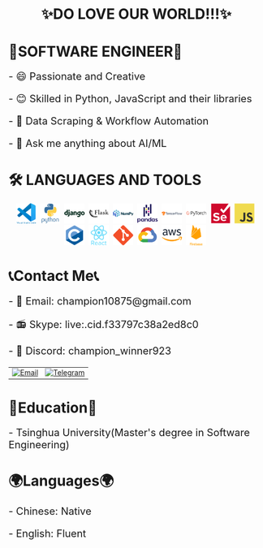 <h1 align="center">
  ✨DO LOVE OUR WORLD!!!✨
</h1>

# 💎SOFTWARE ENGINEER💎

<p style="font-size: 20px;"> - 😄 Passionate and Creative</p>
<p style="font-size: 20px;"> - 😊 Skilled in Python, JavaScript and their libraries</p>
<p style="font-size: 20px;"> - 🔭 Data Scraping & Workflow Automation</p>
<p style="font-size: 20px;"> - 🔔 Ask me anything about AI/ML</p>

# :hammer_and_wrench: LANGUAGES AND TOOLS

<div align="center">
  <img src="https://github.com/devicons/devicon/blob/master/icons/vscode/vscode-original-wordmark.svg" title="VSCode" alt="VSCode" width="40" height="40"/>&nbsp;
  <img src="https://github.com/devicons/devicon/blob/master/icons/python/python-original-wordmark.svg" title="Python" alt="Python" width="40" height="40"/>&nbsp;
  <img src="https://github.com/devicons/devicon/blob/master/icons/django/django-plain-wordmark.svg" title="Django" alt="Django" width="40" height="40"/>&nbsp;
  <img src="https://github.com/devicons/devicon/blob/master/icons/flask/flask-original-wordmark.svg" title="Flask" alt="Flask" width="40" height="40"/>&nbsp;
  <img src="https://github.com/devicons/devicon/blob/master/icons/numpy/numpy-original-wordmark.svg" title="Numpy" alt="Numpy" width="40" height="40"/>&nbsp;
  <img src="https://github.com/devicons/devicon/blob/master/icons/pandas/pandas-original-wordmark.svg" title="Pandas" alt="Pandas" width="40" height="40"/>&nbsp;
  <img src="https://github.com/devicons/devicon/blob/master/icons/tensorflow/tensorflow-original-wordmark.svg" title="Tensorflow" alt="Tensorflow" width="40" height="40"/>&nbsp;
  <img src="https://github.com/devicons/devicon/blob/master/icons/pytorch/pytorch-original-wordmark.svg" title="Pytorch" alt="Pytorch" width="40" height="40"/>&nbsp;
  <img src="https://github.com/devicons/devicon/blob/master/icons/selenium/selenium-original.svg" title="Selenium" alt="Selenium" width="40" height="40"/>&nbsp;
  <img src="https://github.com/devicons/devicon/blob/master/icons/javascript/javascript-original.svg" title="JavaScript" alt="JavaScript" width="40" height="40"/>&nbsp;
  <img src="https://github.com/devicons/devicon/blob/master/icons/c/c-original.svg" title="C" alt="C" width="40" height="40"/>&nbsp;
  <img src="https://github.com/devicons/devicon/blob/master/icons/react/react-original-wordmark.svg" title="React" alt="React" width="40" height="40"/>&nbsp;
  <img src="https://github.com/devicons/devicon/blob/master/icons/git/git-original.svg" title="Git" alt="Git" width="40" height="40"/>&nbsp;
  <img src="https://github.com/devicons/devicon/blob/master/icons/googlecloud/googlecloud-original.svg" title="GoogleCloud" alt="GoogleCloud" width="40" height="40"/>&nbsp;
  <img src="https://github.com/devicons/devicon/blob/master/icons/amazonwebservices/amazonwebservices-original-wordmark.svg" title="AWS" alt="AWS" width="40" height="40"/>&nbsp;
  <img src="https://github.com/devicons/devicon/blob/master/icons/firebase/firebase-plain-wordmark.svg" title="Firebase" alt="Firebase" width="40" height="40"/>&nbsp;
</div>

# 📞Contact Me📞

<p style="font-size: 20px;"> - 📧 Email: champion10875@gmail.com</p>
<p style="font-size: 20px;"> - 📻 Skype: live:.cid.f33797c38a2ed8c0</p>
<p style="font-size: 20px;"> - 📠 Discord: champion_winner923</p>

<table>
    <tr>
        <td>
            <a href="champion10875@gmail.com">
                <img src="https://github.com/gayanvoice/github-active-users-monitor/blob/master/public/images/icons/gmail.svg"
                    height="48" width="48" alt="Email" />
            </a>
        </td>
        <td>
            <a href="https://join.skype.com/invite/kGvGA8DV4Voo">
                <img src="https://github.com/gayanvoice/github-active-users-monitor/blob/master/public/images/icons/telegram.svg"
                    height="48" width="48" alt="Telegram" />
            </a>
        </td>
    </tr>
</table>

# 🏫Education🏫

<p style="font-size: 20px;"> - Tsinghua University(Master's degree in Software Engineering)</p>

# 🌍Languages🌍

<p style="font-size: 20px;"> - Chinese: Native</p>
<p style="font-size: 20px;"> - English: Fluent</p>
